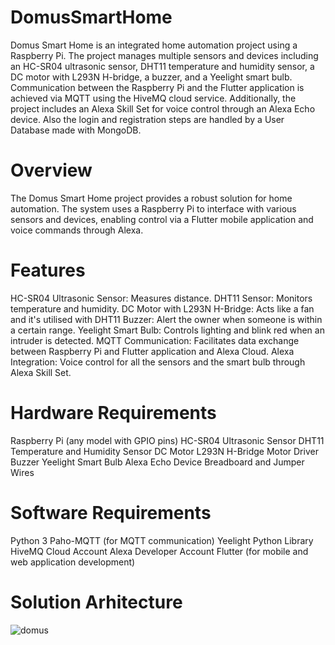 # DomusSmartHome
Domus Smart Home is an integrated home automation project using a Raspberry Pi. The project manages multiple sensors and devices including an HC-SR04 ultrasonic sensor, DHT11 temperature and humidity sensor, a DC motor with L293N H-bridge, a buzzer, and a Yeelight smart bulb. Communication between the Raspberry Pi and the Flutter application is achieved via MQTT using the HiveMQ cloud service. Additionally, the project includes an Alexa Skill Set for voice control through an Alexa Echo device. Also the login and registration steps are handled by a User Database made with MongoDB.

# Overview
The Domus Smart Home project provides a robust solution for home automation. The system uses a Raspberry Pi to interface with various sensors and devices, enabling control via a Flutter mobile application and voice commands through Alexa.

# Features
HC-SR04 Ultrasonic Sensor: Measures distance.
DHT11 Sensor: Monitors temperature and humidity.
DC Motor with L293N H-Bridge: Acts like a fan and it's utilised with DHT11
Buzzer: Alert the owner when someone is within a certain range.
Yeelight Smart Bulb: Controls lighting and blink red when an intruder is detected.
MQTT Communication: Facilitates data exchange between Raspberry Pi and Flutter application and Alexa Cloud.
Alexa Integration: Voice control for all the sensors and the smart bulb through Alexa Skill Set.

# Hardware Requirements
Raspberry Pi (any model with GPIO pins)
HC-SR04 Ultrasonic Sensor
DHT11 Temperature and Humidity Sensor
DC Motor
L293N H-Bridge Motor Driver
Buzzer
Yeelight Smart Bulb
Alexa Echo Device
Breadboard and Jumper Wires

# Software Requirements
Python 3
Paho-MQTT (for MQTT communication)
Yeelight Python Library
HiveMQ Cloud Account
Alexa Developer Account
Flutter (for mobile and web application development)

# Solution Arhitecture

![domus](https://github.com/user-attachments/assets/c532ed48-35a5-45d9-a73f-e1e12f162d98)



